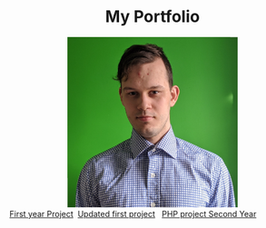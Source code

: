 <center><h1>My Portfolio</h1>
<img src="IMG_20200517_184122.jpg" height="300" width="300"></center>
<a href="OldVersion/Practice">First year Project</a>&nbsp&nbsp<a href="UpdateVersion/Practice">Updated first project</a>
&nbsp&nbsp<a href="">PHP project Second Year</a>
